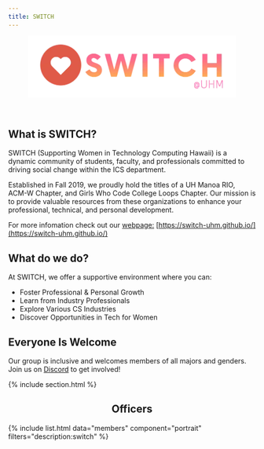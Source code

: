 ```yaml
---
title: SWITCH
---
```


<center>
	<figure class="full">
	  <img src="/images/switch/switchlogo.png" title="SWITCH Logo" alt="SWITCH Logo">
	</figure>
</center>
<br>

## What is SWITCH?

SWITCH (Supporting Women in Technology Computing Hawaii) is a dynamic community of students, faculty, and professionals committed to driving social change within the ICS department.

Established in Fall 2019, we proudly hold the titles of a UH Manoa RIO, ACM-W Chapter, and Girls Who Code College Loops Chapter. Our mission is to provide valuable resources from these organizations to enhance your professional, technical, and personal development.

For more infomation check out our [webpage:](https://switch-uhm.github.io/) [https://switch-uhm.github.io/](https://switch-uhm.github.io/)

## What do we do?

At SWITCH, we offer a supportive environment where you can:

- Foster Professional & Personal Growth
- Learn from Industry Professionals
- Explore Various CS Industries
- Discover Opportunities in Tech for Women

## Everyone Is Welcome

Our group is inclusive and welcomes members of all majors and genders.
Join us on [Discord](https://discord.gg/ksxdKeZBxP) to get involved!

{% include section.html %}

<center>
	<h2>Officers</h2>
</center>

{% include list.html data="members" component="portrait" filters="description:switch" %}
